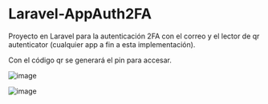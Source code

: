 # Laravel-AppAuth2FA
Proyecto en Laravel para la autenticación 2FA con el correo y el lector de qr autenticator (cualquier app a fin a esta implementación).

Con el código qr se generará el pin para accesar.


![image](https://github.com/c85-pty/Laravel-AppAuth2FA/assets/52762905/028a3371-9777-43a8-90e2-603eeb1ba488)


![image](https://github.com/c85-pty/Laravel-AppAuth2FA/assets/52762905/cec5a6bb-4843-4487-889b-0e99bf5fce51)

